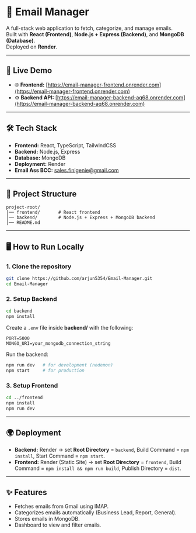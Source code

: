 # 📧 Email Manager

A full-stack web application to fetch, categorize, and manage emails.  
Built with **React (Frontend)**, **Node.js + Express (Backend)**, and **MongoDB (Database)**.  
Deployed on **Render**.

---

## 🚀 Live Demo

- 🌐 **Frontend:** [https://email-manager-frontend.onrender.com](https://email-manager-frontend.onrender.com)  
- ⚙️ **Backend API:** [https://email-manager-backend-aq68.onrender.com](https://email-manager-backend-aq68.onrender.com)

---

## 🛠️ Tech Stack

- **Frontend:** React, TypeScript, TailwindCSS  
- **Backend:** Node.js, Express  
- **Database:** MongoDB  
- **Deployment:** Render
- **Email Ass BCC:** sales.finigenie@gmail.com  

---

## 📂 Project Structure

```
project-root/
│── frontend/       # React frontend
│── backend/        # Node.js + Express + MongoDB backend
│── README.md
```

---

## 🖥️ How to Run Locally

### 1. Clone the repository
```bash
git clone https://github.com/arjun5354/Email-Manager.git
cd Email-Manager
```

### 2. Setup Backend
```bash
cd backend
npm install
```

Create a `.env` file inside **backend/** with the following:

```env
PORT=5000
MONGO_URI=your_mongodb_connection_string
```

Run the backend:
```bash
npm run dev   # for development (nodemon)
npm start     # for production
```

### 3. Setup Frontend
```bash
cd ../frontend
npm install
npm run dev
```

---

## 🌍 Deployment

- **Backend:** Render → set **Root Directory** = `backend`, Build Command = `npm install`, Start Command = `npm start`.  
- **Frontend:** Render (Static Site) → set **Root Directory** = `frontend`, Build Command = `npm install && npm run build`, Publish Directory = `dist`.

---

## ✨ Features

- Fetches emails from Gmail using IMAP.  
- Categorizes emails automatically (Business Lead, Report, General).  
- Stores emails in MongoDB.  
- Dashboard to view and filter emails.  
